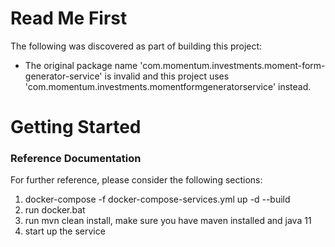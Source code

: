 # Read Me First
The following was discovered as part of building this project:

* The original package name 'com.momentum.investments.moment-form-generator-service' is invalid and this project uses 'com.momentum.investments.momentformgeneratorservice' instead.

# Getting Started

### Reference Documentation
For further reference, please consider the following sections:

1. docker-compose -f docker-compose-services.yml up -d --build
2. run docker.bat
3. run mvn clean install, make sure you have maven installed and java 11
4. start up the service
